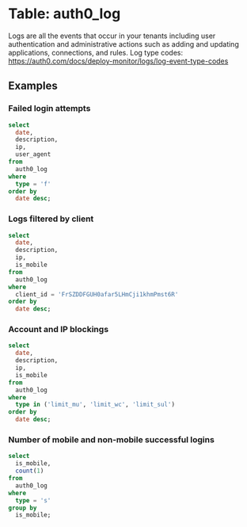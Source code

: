 # Table: auth0_log

Logs are all the events that occur in your tenants including user authentication and administrative actions such as adding and updating applications, connections, and rules.
Log type codes: https://auth0.com/docs/deploy-monitor/logs/log-event-type-codes

## Examples

### Failed login attempts

```sql
select
  date,
  description,
  ip,
  user_agent
from
  auth0_log
where
  type = 'f'
order by
  date desc;
```

### Logs filtered by client

```sql
select
  date,
  description,
  ip,
  is_mobile
from
  auth0_log
where
  client_id = 'FrSZDDFGUH0afar5LHmCji1khmPmst6R'
order by
  date desc;
```

### Account and IP blockings

```sql
select
  date,
  description,
  ip,
  is_mobile
from
  auth0_log
where
  type in ('limit_mu', 'limit_wc', 'limit_sul')
order by
  date desc;
```

### Number of mobile and non-mobile successful logins

```sql
select
  is_mobile,
  count(1)
from
  auth0_log
where
  type = 's'
group by
  is_mobile;
```
